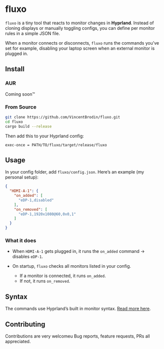 
# fluxo

`fluxo` is a tiny tool that reacts to monitor changes in **Hyprland**.
Instead of cloning displays or manually toggling configs, you can define per monitor rules in a simple JSON file.

When a monitor connects or disconnects, `fluxo` runs the commands you’ve set for example, disabling your laptop screen when an external monitor is plugged in.

## Install

### AUR

Coming soon™

### From Source

```bash
git clone https://github.com/VincentBrodin/fluxo.git
cd fluxo
cargo build --release
```

Then add this to your Hyprland config:

```
exec-once = PATH/TO/fluxo/target/release/fluxo
```

## Usage

In your config folder, add `fluxo/config.json`.
Here’s an example (my personal setup):

```json
{
  "HDMI-A-1": {
    "on_added": [
      "eDP-1,disabled"
    ],
    "on_removed": [
      "eDP-1,1920x1080@60,0x0,1"
    ]
  }
}
```

### What it does

* When `HDMI-A-1` gets plugged in, it runs the `on_added` command → disables `eDP-1`.
* On startup, `fluxo` checks all monitors listed in your config.

  * If a monitor is connected, it runs `on_added`.
  * If not, it runs `on_removed`.

## Syntax

The commands use Hyprland’s built in monitor syntax. [Read more here](https://wiki.hypr.land/Configuring/Monitors/).


## Contributing

Contributions are very welcomeu
Bug reports, feature requests, PRs all appreciated.
